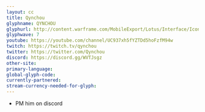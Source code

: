 ```yaml
---
layout: cc
title: Qynchou
glyphname: QYNCHOU
glyphurl: http://content.warframe.com/MobileExport/Lotus/Interface/Icons/Player/ContentCreators/Qynchou.png
glyphwave: 7
youtube: https://youtube.com/channel/UC937xh5fYZTDd5hoFzfM94w
twitch: https://twitch.tv/qynchou
twitter: https://twitter.com/Qynchou
discord: https://discord.gg/WVTJsgz
other-site: 
primary-language: 
global-glyph-code: 
currently-partnered: 
stream-currency-needed-for-glyph: 
---
```

* PM him on discord
